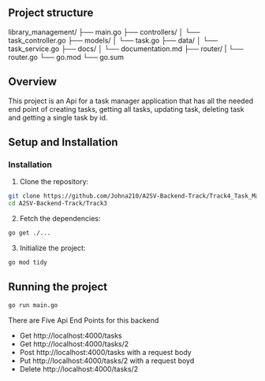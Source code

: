 ## Project structure

library_management/
├── main.go
├── controllers/
│ └── task_controller.go
├── models/
│ └── task.go
├── data/
│ └── task_service.go
├── docs/
│ └── documentation.md
├── router/
| └── router.go
└── go.mod
└── go.sum


## Overview

This project is an Api for a task manager application that has all the needed end point of creating tasks, getting all tasks, updating task, deleting task and getting a single task by id.

## Setup and Installation

### Installation

1. Clone the repository:

```sh
git clone https://github.com/Johna210/A2SV-Backend-Track/Track4_Task_Manager.git
cd A2SV-Backend-Track/Track3

```

2. Fetch the dependencies:

```sh
go get ./...

```

3. Initialize the project:

```sh
go mod tidy

```

## Running the project

```sh
go run main.go

```

There are Five Api End Points for this backend

- Get http://localhost:4000/tasks
- Get http://localhost:4000/tasks/2
- Post http://localhost:4000/tasks with a request body
- Put http://localhost:4000/tasks/2 with a request boyd
- Delete http://localhost:4000/tasks/2